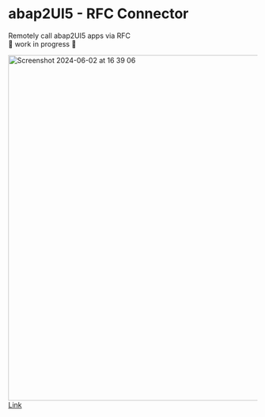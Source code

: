 # abap2UI5 - RFC Connector
Remotely call abap2UI5 apps via RFC <br>
🚧 work in progress 🚧

<img width="700" alt="Screenshot 2024-06-02 at 16 39 06" src="https://github.com/abap2UI5/connector_rfc/assets/102328295/ed3ec639-3ef8-4286-acf1-8aaeff29d440"><br>
[Link](https://excalidraw.com/#json=Q7ZePSWY6pa4VrYWkZFvu,Z6OCNmJteClxhT_VtOx5rw)

